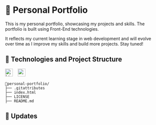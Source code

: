 # 💼 Personal Portfolio

This is my personal portfolio, showcasing my projects and skills. The portfolio is built using Front-End technologies.

It reflects my current learning stage in web development and will evolve over time as I improve my skills and build more
projects. Stay tuned!

## 🚀 Technologies and Project Structure

<div align="left">
    <img src="https://cdn.jsdelivr.net/gh/devicons/devicon@latest/icons/html5/html5-plain.svg" height="25" alt="html5 logo"  />
    <img width="8" />
    <img src="https://cdn.jsdelivr.net/gh/devicons/devicon@latest/icons/css3/css3-plain.svg" height="25" alt="css3 logo"  />
</div>

    📁personal-portfolio/
    ├── .gitattributes
    ├── index.html
    ├── LICENSE
    ├── README.md

## 📆 Updates